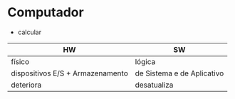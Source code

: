 # Computador
- calcular

| HW | SW |
|----|----|
|físico | lógica|
|dispositivos E/S + Armazenamento | de Sistema e de Aplicativo|
|deteriora | desatualiza|